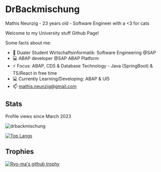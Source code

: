 # DrBackmischung 

Mathis Neunzig - 23 years old - Software Engineer with a <3 for cats

Welcome to my University stuff Github Page!

Some facts about me:

- 🔭 Dualer Student Wirtschaftsinformatik: Software Engineering @SAP
- 💻 ABAP developer @SAP ABAP Platform
- ⚡ Focus: ABAP, CDS & Database Technology - Java (SpringBoot) & TS/React in free time
- 💻 Currently Learning/Developing: ABAP & UI5
- 📫 mathis.neunzig@gmail.com

## Stats

<!--
**DrBackmischung/DrBackmischung** is a ✨ _special_ ✨ repository because its `README.md` (this file) appears on your GitHub profile.

Here are some ideas to get you started:

-->
Profile views since March 2023

<img src="https://komarev.com/ghpvc/?username=drbackmischung&label=Profile%20views&color=0e75b6&style=flat" alt="drbackmischung" />

[![Top Langs](https://github-readme-stats.vercel.app/api/top-langs/?username=DrBackmischung&langs_count=10)](https://github.com/anuraghazra/github-readme-stats)

## Trophies
[![Ryo-ma's github trophy](https://github-profile-trophy.vercel.app/?username=DrBackmischung&row=1)](https://github.com/ryo-ma/github-profile-trophy)
